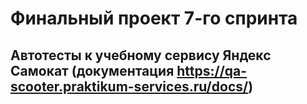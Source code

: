 # Финальный проект 7-го спринта 

## Автотесты к учебному сервису Яндекс Самокат (документация https://qa-scooter.praktikum-services.ru/docs/)